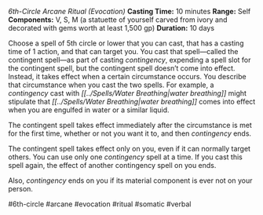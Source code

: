 *6th-Circle Arcane Ritual (Evocation)*
**Casting Time:** 10 minutes
**Range:** Self
**Components:** V, S, M (a statuette of yourself carved from ivory and decorated with gems worth at least 1,500 gp)
**Duration:** 10 days

Choose a spell of 5th circle or lower that you can cast, that has a casting time of 1 action, and that can target you. You cast that spell—called the contingent spell—as part of casting *contingency*, expending a spell slot for the contingent spell, but the contingent spell doesn’t come into effect. Instead, it takes effect when a certain circumstance occurs. You describe that circumstance when you cast the two spells. For example, a *contingency* cast with *[[../Spells/Water Breathing|water breathing]]* might stipulate that *[[../Spells/Water Breathing|water breathing]]* comes into effect when you are engulfed in water or a similar liquid.

The contingent spell takes effect immediately after the circumstance is met for the first time, whether or not you want it to, and then *contingency* ends.

The contingent spell takes effect only on you, even if it can normally target others. You can use only one *contingency* spell at a time. If you cast this spell again, the effect of another contingency spell on you ends.

Also, *contingency* ends on you if its material component is ever not on your person.

#6th-circle #arcane #evocation #ritual #somatic #verbal
